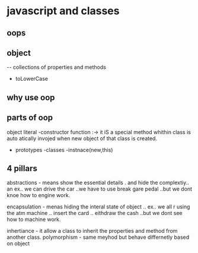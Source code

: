 # javascript and classes
## oops
## object 
-- collections of properties and methods 
- toLowerCase

## why use oop

## parts of oop
object literal 
-constructor function :-> it iS  a special method whithin class is auto atically invojed when new object of that class is created.
- prototypes
-classes
-instnace(new,this)

## 4 pillars
abstractions - means show the essential details . and hide the complextiy.. an ex.. we can drive the car ..we have to use break gare pedal ..but we dont knoe how to engine work.

encapsulation - menas hiding the interal state of object .. ex.. we all r using the atm machine .. insert the card .. eithdraw the cash ..but we dont  see how to machine work.

inhertiance - it allow a class to inherit the properties and method from another class.
polymorphism - same meyhod but  behave differnetly based on object
